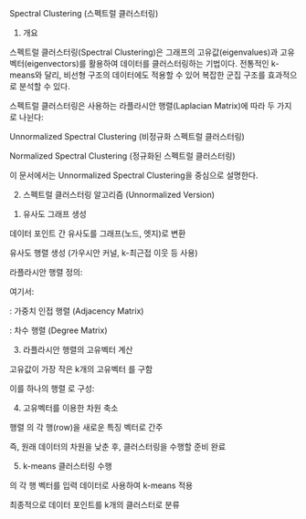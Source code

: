 Spectral Clustering (스펙트럴 클러스터링)

1. 개요

스펙트럴 클러스터링(Spectral Clustering)은 그래프의 고유값(eigenvalues)과 고유벡터(eigenvectors)를 활용하여 데이터를 클러스터링하는 기법이다.
전통적인 k-means와 달리, 비선형 구조의 데이터에도 적용할 수 있어 복잡한 군집 구조를 효과적으로 분석할 수 있다.

스펙트럴 클러스터링은 사용하는 라플라시안 행렬(Laplacian Matrix)에 따라 두 가지로 나뉜다:

Unnormalized Spectral Clustering (비정규화 스펙트럴 클러스터링)

Normalized Spectral Clustering (정규화된 스펙트럴 클러스터링)

이 문서에서는 Unnormalized Spectral Clustering을 중심으로 설명한다.

2. 스펙트럴 클러스터링 알고리즘 (Unnormalized Version)

1) 유사도 그래프 생성

데이터 포인트 간 유사도를 그래프(노드, 엣지)로 변환

유사도 행렬  생성 (가우시안 커널, k-최근접 이웃 등 사용)

라플라시안 행렬 정의:



여기서:

 : 가중치 인접 행렬 (Adjacency Matrix)

 : 차수 행렬 (Degree Matrix) 

3) 라플라시안 행렬의 고유벡터 계산

고유값이 가장 작은 k개의 고유벡터  를 구함

이를 하나의 행렬  로 구성:



4) 고유벡터를 이용한 차원 축소

행렬  의 각 행(row)을 새로운 특징 벡터로 간주

즉, 원래 데이터의 차원을 낮춘 후, 클러스터링을 수행할 준비 완료

5) k-means 클러스터링 수행

 의 각 행 벡터를 입력 데이터로 사용하여 k-means 적용

최종적으로 데이터 포인트를 k개의 클러스터로 분류

